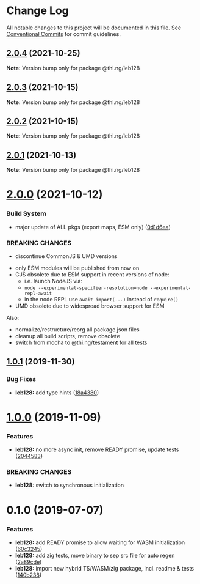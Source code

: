# Change Log

All notable changes to this project will be documented in this file.
See [Conventional Commits](https://conventionalcommits.org) for commit guidelines.

## [2.0.4](https://github.com/thi-ng/umbrella/compare/@thi.ng/leb128@2.0.3...@thi.ng/leb128@2.0.4) (2021-10-25)

**Note:** Version bump only for package @thi.ng/leb128





## [2.0.3](https://github.com/thi-ng/umbrella/compare/@thi.ng/leb128@2.0.2...@thi.ng/leb128@2.0.3) (2021-10-15)

**Note:** Version bump only for package @thi.ng/leb128





## [2.0.2](https://github.com/thi-ng/umbrella/compare/@thi.ng/leb128@2.0.1...@thi.ng/leb128@2.0.2) (2021-10-15)

**Note:** Version bump only for package @thi.ng/leb128





## [2.0.1](https://github.com/thi-ng/umbrella/compare/@thi.ng/leb128@2.0.0...@thi.ng/leb128@2.0.1) (2021-10-13)

**Note:** Version bump only for package @thi.ng/leb128





# [2.0.0](https://github.com/thi-ng/umbrella/compare/@thi.ng/leb128@1.0.69...@thi.ng/leb128@2.0.0) (2021-10-12)


### Build System

* major update of ALL pkgs (export maps, ESM only) ([0d1d6ea](https://github.com/thi-ng/umbrella/commit/0d1d6ea9fab2a645d6c5f2bf2591459b939c09b6))


### BREAKING CHANGES

* discontinue CommonJS & UMD versions

- only ESM modules will be published from now on
- CJS obsolete due to ESM support in recent versions of node:
  - i.e. launch NodeJS via:
  - `node --experimental-specifier-resolution=node --experimental-repl-await`
  - in the node REPL use `await import(...)` instead of `require()`
- UMD obsolete due to widespread browser support for ESM

Also:
- normalize/restructure/reorg all package.json files
- cleanup all build scripts, remove obsolete
- switch from mocha to @thi.ng/testament for all tests






##  [1.0.1](https://github.com/thi-ng/umbrella/compare/@thi.ng/leb128@1.0.0...@thi.ng/leb128@1.0.1) (2019-11-30) 

###  Bug Fixes 

- **leb128:** add type hints ([18a4380](https://github.com/thi-ng/umbrella/commit/18a4380336604f4a8fc890296d5c9dce5d9c0cd2)) 

#  [1.0.0](https://github.com/thi-ng/umbrella/compare/@thi.ng/leb128@0.1.5...@thi.ng/leb128@1.0.0) (2019-11-09) 

###  Features 

- **leb128:** no more async init, remove READY promise, update tests ([2044583](https://github.com/thi-ng/umbrella/commit/20445837f5af1891703e1c51fe8db56e69f11c86)) 

###  BREAKING CHANGES 

- **leb128:** switch to synchronous initialization 

#  0.1.0 (2019-07-07) 

###  Features 

- **leb128:** add READY promise to allow waiting for WASM initialization ([60c3245](https://github.com/thi-ng/umbrella/commit/60c3245)) 
- **leb128:** add zig tests, move binary to sep src file for auto regen ([2a89cde](https://github.com/thi-ng/umbrella/commit/2a89cde)) 
- **leb128:** import new hybrid TS/WASM/zig package, incl. readme & tests ([140b238](https://github.com/thi-ng/umbrella/commit/140b238))
